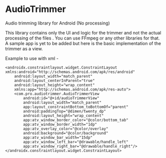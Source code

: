 # AudioTrimmer
Audio trimming library for Android (No processing)

This library contains only the UI and logic for the trimmer and not the actual processing of the files . You can use FFmpeg or any other libraries for that.
A sample app is yet to be added but here is the basic implementation of the trimmer as a view.

Example to use with xml - 

```
<androidx.constraintlayout.widget.ConstraintLayout xmlns:android="http://schemas.android.com/apk/res/android"
    android:layout_width="match_parent"
    android:layout_centerInParent="true"
    android:layout_height="wrap_content"
    xmlns:app="http://schemas.android.com/apk/res-auto">
    <com.pro.audiotrimmer.AudioTrimmerView
        android:id="@+id/audioTrimmerView"
        android:layout_width="match_parent"
        app:layout_constraintBottom_toBottomOf="parent"
        android:paddingTop="@dimen/twenty_dp"
        android:layout_height="wrap_content"
        app:atv_window_border_color="@color/bottom_tab"
        app:atv_window_border_width="1dp"
        app:atv_overlay_color="@color/overlay"
        android:background="@color/background"
        app:atv_window_bar_width="15dp"
        app:atv_window_left_bar="@drawable/handle_left"
        app:atv_window_right_bar="@drawable/handle_right"/>
</androidx.constraintlayout.widget.ConstraintLayout>
```
